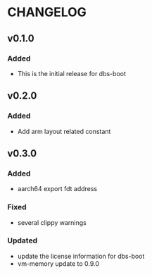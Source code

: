 # CHANGELOG
## v0.1.0

### Added

- This is the initial release for dbs-boot

## v0.2.0

### Added

- Add arm layout related constant

## v0.3.0

### Added

- aarch64 export fdt address

### Fixed

- several clippy warnings

### Updated

- update the license information for dbs-boot
- vm-memory update to 0.9.0